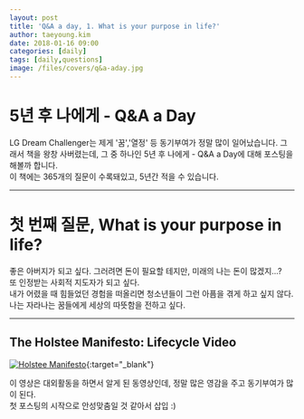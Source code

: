 ```yaml
---
layout: post
title: 'Q&A a day, 1. What is your purpose in life?'
author: taeyoung.kim
date: 2018-01-16 09:00
categories: [daily]
tags: [daily,questions]
image: /files/covers/q&a-aday.jpg
---
```



# 5년 후 나에게 - Q&A a Day
<!--more-->
LG Dream Challenger는 제게 '꿈','열정' 등 동기부여가 정말 많이 일어났습니다.
그래서 책을 왕창 사버렸는데, 그 중 하나인 5년 후 나에게 - Q&A a Day에 대해 포스팅을 해볼까 합니다.
<br />이 책에는 365개의 질문이 수록돼있고, 5년간 적을 수 있습니다.

---------------------------------------

# 첫 번째 질문, What is your purpose in life?
좋은 아버지가 되고 싶다. 그러려면 돈이 필요할 테지만, 미래의 나는 돈이 많겠지…?<br />
또 인정받는 사회적 지도자가 되고 싶다.<br />
내가 어렸을 때 힘들었던 경험을 떠올리면 청소년들이 그런 아픔을 겪게 하고 싶지 않다. <br />
나는 자라나는 꿈들에게 세상의 따뜻함을 전하고 싶다.

---------------------------------------

## The Holstee Manifesto: Lifecycle Video
[![Holstee Manifesto](https://img.youtube.com/vi/QDmt_t6umoY/0.jpg)](https://youtu.be/QDmt_t6umoY ){:target="_blank"}

이 영상은 대외활동을 하면서 알게 된 동영상인데, 정말 많은 영감을 주고 동기부여가 많이 된다.
<br />
첫 포스팅의 시작으로 안성맞춤일 것 같아서 삽입 :)